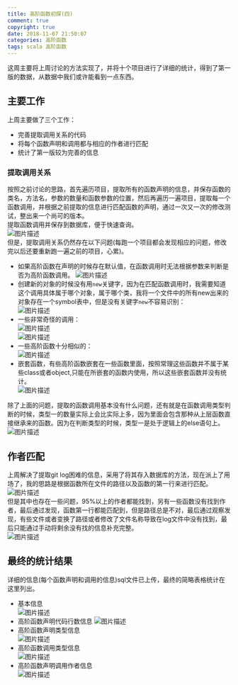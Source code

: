 ```yaml
---
title: 高阶函数初探(四)
comment: true
copyright: true
date: 2018-11-07 21:50:07
categories: 高阶函数
tags: scala 高阶函数
---
```


这周主要将上周讨论的方法实现了，并将十个项目进行了详细的统计，得到了第一版的数据，从数据中我们或许能看到一点东西。  

<!--more-->

## 主要工作

上周主要做了三个工作：  

* 完善提取调用关系的代码  
* 将每个函数声明和调用都与相应的作者进行匹配  
* 统计了第一版较为完善的信息  

### 提取调用关系

按照之前讨论的思路，首先遍历项目，提取所有的函数声明的信息，并保存函数的类名，方法名，参数的数量和函数参数的位置，然后再遍历一遍项目，提取每一个函数调用，并根据之前提取的信息进行匹配函数的声明，通过一次又一次的修改测试，整出来一个尚可的版本。  
提取函数调用并保存到数据库，便于快速查询。  
![图片描述](/images/176.png)  
但是，提取调用关系仍然存在以下问题(每跑一个项目都会发现相应的问题，修改完以后还要重新跑一遍之前的项目，心累)。 

* 如果高阶函数在声明的时候存在默认值，在函数调用时无法根据参数来判断是否为高阶函数调用。   ![图片描述](/images/177.png)  
* 创建新的对象的时候没有用`new`关键字，因为在匹配函数调用时，我需要知道这个调用具体属于哪个对象，属于哪个类，我将一个文件中的所有new出来的对象存在一个symbol表中，但是没有关键字`new`不容易识别：  
![图片描述](/images/179.png)  
* 一些非常奇怪的调用：  
![图片描述](/images/180.png)   
![图片描述](/images/178.png) 
* 一些高阶函数十分相似的：  
![图片描述](/images/181.png) 
* 嵌套函数，有些高阶函数嵌套在一些函数里面，按照常理这些函数并不属于某些class或者object,只能在所嵌套的函数内使用，所以这些嵌套函数并没有统计。  
![图片描述](/images/182.png)  

除了上面的问题，提取的函数调用基本没有什么问题，还有就是在函数调用类型判断的时候，类型一的数量实际上会比实际上多，因为里面会包含那种从上层函数直接继承来的函数。因为在判断类型的时候，类型一是处于逻辑上的else语句上。
![图片描述](/images/159.png)  


## 作者匹配  

上周解决了提取git log困难的信息，采用了将其存入数据库的方法，现在派上了用场了，我的思路是根据函数所在文件的路径以及函数的第一行来进行匹配。   
![图片描述](/images/183.png)  
但是其中也存在一些问题，95%以上的作者都能找到，另有一些函数没有找到作者，最后通过发现，函数第一行都能匹配到，但是路径总是不对，最后通过观察发现，有些文件或者变换了路径或者修改了文件名称导致在log文件中没有找到，最后只能通过手动将剩余没有找的信息补充完整。  
![图片描述](/images/184.png)  

## 最终的统计结果  

详细的信息(每个函数声明和调用的信息)sql文件已上传，最终的简略表格统计在这里列出。   

* 基本信息  
![图片描述](/images/185.png) 
* 高阶函数声明代码行数信息 
![图片描述](/images/186.png) 
* 高阶函数声明类型信息  
![图片描述](/images/187.png) 
* 高阶函数调用类型信息  
![图片描述](/images/188.png) 
* 高阶函数声明调用作者信息  
![图片描述](/images/189.png) 
